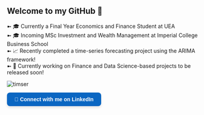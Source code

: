 ## Welcome to my GitHub 👋

➼ 🎓 Currently a Final Year Economics and Finance Student at UEA \
➼ 🎓 Incoming MSc Investment and Wealth Management at Imperial College Business School \
➼ 📈 Recently completed a time-series forecasting project using the ARIMA framework! \
➼ 🚧 Currently working on Finance and Data Science-based projects to be released soon! 

![timser](https://github.com/user-attachments/assets/7b563645-8f75-4f6e-8d0c-7eebb07655a6) 

<a href="https://www.linkedin.com/in/hivan04/" target="_blank" style="
  display: inline-block;
  background-color: #0A66C2;
  color: white;
  padding: 10px 20px;
  border-radius: 8px;
  text-decoration: none;
  font-family: Arial, sans-serif;
  font-weight: bold;
  box-shadow: 0 4px 6px rgba(0, 0, 0, 0.1);
  transition: background-color 0.3s ease;">
  🔗 Connect with me on LinkedIn
</a>



